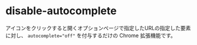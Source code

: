 # disable-autocomplete

アイコンをクリックすると開くオプションページで指定したURLの指定した要素に対し、 `autocomplete="off"` を付与するだけの Chrome 拡張機能です。

